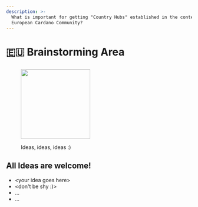 ```yaml
---
description: >-
  What is important for getting "Country Hubs" established in the context of the
  European Cardano Community?
---
```


# 🇪🇺 Brainstorming Area

##

<figure><img src="https://images.unsplash.com/photo-1617791160536-598cf32026fb?crop=entropy&#x26;cs=srgb&#x26;fm=jpg&#x26;ixid=M3wxOTcwMjR8MHwxfHNlYXJjaHwxfHxicmFpbnxlbnwwfHx8fDE2OTk3MDM2MDh8MA&#x26;ixlib=rb-4.0.3&#x26;q=85" alt="" width="188"><figcaption><p>Ideas, ideas, ideas :)</p></figcaption></figure>

## All Ideas are welcome!

* \<your idea goes here>
* \<don't be shy :)>
* ...
* ...
